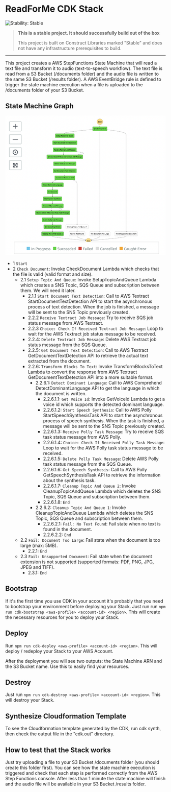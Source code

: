# ReadForMe CDK Stack

![Stability: Stable](https://img.shields.io/badge/stability-Stable-success.svg?style=for-the-badge)

> **This is a stable project. It should successfully build out of the box**
>
> This project is built on Construct Libraries marked "Stable" and does not have any infrastructure prerequisites to build.

---

This project creates a AWS StepFunctions State Machine that will read a text file and transform it to audio (text-to-speech workflow). The text file is read from a S3 Bucket (/documents folder) and the audio file is written to the same S3 Bucket (/results folder). A AWS EventBridge rule is defined to trigger the state machine execution when a file is uploaded to the /documents folder of your S3 Bucket.

## State Machine Graph

![Graph](./images/state-machine-graph.png)

- 1 `Start`
- 2 `Check Document`: Invoke CheckDocument Lambda which checks that the file is valid (valid format and size).
  - 2.1 `Setup Topic And Queue`: Invoke SetupTopicAndQueue Lambda which creates a SNS Topic, SQS Queue and subscription between them. We will need it later.
    - 2.1.1 `Start Document Text Detection`: Call to AWS Textract StartDocumentTextDetection API to start the asynchronous process of text detection. When the job is finished, a message will be sent to the SNS Topic previously created.
    - 2.2.2 `Receive Textract Job Message`: Try to receive SQS job status message from AWS Textract.
    - 2.2.3 `Choice: Check If Received Textract Job Message`: Loop to wait for the AWS Textract job status message to be received.
    - 2.2.4: `Delete Textract Job Message`: Delete AWS Textract job status message from the SQS Queue.
    - 2.2.5: `Get Document Text Detection`: Call to AWS Textract GetDocumentTextDetection API to retrieve the actual text extracted from the document.
    - 2.2.6: `Transform Blocks To Text`: Invoke TransformBlocksToText Lambda to convert the response from AWS Textract GetDocumentTextDetection API into a more suitable format.
      - 2.2.6.1: `Detect Dominant Language`: Call to AWS Comprehend DetectDominantLanguage API to get the language in which the document is written.
        - 2.2.6.1.1: `Get Voice Id`: Invoke GetVoiceId Lambda to get a voice id which supports the detected dominant language.
        - 2.2.6.1.2: `Start Speech Synthesis`: Call to AWS Polly StartSpeechSynthesisTask API to start the asynchronous process of speech synthesis. When the task is finished, a message will be sent to the SNS Topic previously created.
        - 2.2.6.1.3: `Receive Polly Task Message`: Try to receive SQS task status message from AWS Polly.
        - 2.2.6.1.4: `Choice: Check If Received Polly Task Message`: Loop to wait for the AWS Polly task status message to be received.
        - 2.2.6.1.5: `Delete Polly Task Message`: Delete AWS Polly task status message from the SQS Queue.
        - 2.2.6.1.6: `Get Speech Synthesis`: Call to AWS Polly GetSpeechSynthesisTask API to retrieve the information about the synthesis task.
        - 2.2.6.1.7: `Cleanup Topic And Queue 2`: Invoke CleanupTopicAndQueue Lambda which deletes the SNS Topic, SQS Queue and subscription between them.
        - 2.2.6.1.8: `End`
      - 2.2.6.2: `Cleanup Topic And Queue 1`: Invoke CleanupTopicAndQueue Lambda which deletes the SNS Topic, SQS Queue and subscription between them.
        - 2.2.6.2.1: `Fail: No Text Found`: Fail state when no text is found in the document.
        - 2.2.6.2.2: `End`
  - 2.2 `Fail: Document Too Large`: Fail state when the document is too large (max: 5MB).
    - 2.2.1: `End`
  - 2.3 `Fail: Unsupported Document`: Fail state when the document extension is not supported (supported formats: PDF, PNG, JPG, JPEG and TIFF).
    - 2.3.1: `End`

## Bootstrap

If it's the first time you use CDK in your account it's probably that you need to bootstrap your environment before deploying your Stack. Just run run `npm run cdk-bootstrap <aws-profile> <account-id> <region>`. This will create the necessary resources for you to deploy your Stack.

## Deploy

Run `npm run cdk-deploy <aws-profile> <account-id> <region>`. This will deploy / redeploy your Stack to your AWS Account.

After the deployment you will see two outputs: the State Machine ARN and the S3 Bucket name. Use this to easily find your resources.

## Destroy

Just run `npm run cdk-destroy <aws-profile> <account-id> <region>`. This will destroy your Stack.

## Synthesize Cloudformation Template

To see the Cloudformation template generated by the CDK, run cdk synth, then check the output file in the "cdk.out" directory.

## How to test that the Stack works

Just try uploading a file to your S3 Bucket /documents folder (you should create this folder first). You can see how the state machine execution is triggered and check that each step is performed correctly from the AWS Step Functions console. After less than 1 minute the state machine will finish and the audio file will be available in your S3 Bucket /results folder.
